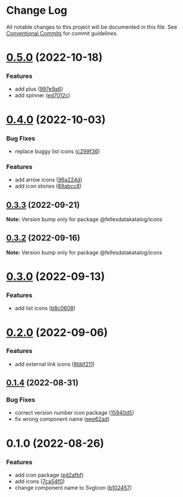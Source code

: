 # Change Log

All notable changes to this project will be documented in this file.
See [Conventional Commits](https://conventionalcommits.org) for commit guidelines.

# [0.5.0](https://github.com/fellesdatakatalog/fdk-kit/compare/@fellesdatakatalog/icons@0.4.0...@fellesdatakatalog/icons@0.5.0) (2022-10-18)


### Features

* add plus ([997e9a6](https://github.com/fellesdatakatalog/fdk-kit/commit/997e9a640d174b30ad18fef28a519a1d73281758))
* add spinner ([ed7012c](https://github.com/fellesdatakatalog/fdk-kit/commit/ed7012cd4b76f7bf1d9f34e457b68dcb87f4f68e))





# [0.4.0](https://github.com/fellesdatakatalog/fdk-kit/compare/@fellesdatakatalog/icons@0.3.3...@fellesdatakatalog/icons@0.4.0) (2022-10-03)


### Bug Fixes

* replace buggy list icons ([c299f36](https://github.com/fellesdatakatalog/fdk-kit/commit/c299f362b6f233a1a08f9625fe8470e56158b0ce))


### Features

* add arrow icons ([96a224d](https://github.com/fellesdatakatalog/fdk-kit/commit/96a224dee25b888a61bda3ff0ca41a7b9d1d275e))
* add icon stories ([89abcc8](https://github.com/fellesdatakatalog/fdk-kit/commit/89abcc84a40420e2e9a21f2fb2e24947e7670c64))





## [0.3.3](https://github.com/fellesdatakatalog/fdk-kit/compare/@fellesdatakatalog/icons@0.3.2...@fellesdatakatalog/icons@0.3.3) (2022-09-21)

**Note:** Version bump only for package @fellesdatakatalog/icons





## [0.3.2](https://github.com/fellesdatakatalog/fdk-kit/compare/@fellesdatakatalog/icons@0.3.0...@fellesdatakatalog/icons@0.3.2) (2022-09-16)

**Note:** Version bump only for package @fellesdatakatalog/icons





# [0.3.0](https://github.com/fellesdatakatalog/fdk-kit/compare/@fellesdatakatalog/icons@0.2.0...@fellesdatakatalog/icons@0.3.0) (2022-09-13)


### Features

* add list icons ([b8c0608](https://github.com/fellesdatakatalog/fdk-kit/commit/b8c0608f4319e275bf7a99ff285893ddea4f03ac))





# [0.2.0](https://github.com/fellesdatakatalog/fdk-kit/compare/@fellesdatakatalog/icons@0.1.4...@fellesdatakatalog/icons@0.2.0) (2022-09-06)


### Features

* add external link icons ([8bbf211](https://github.com/fellesdatakatalog/fdk-kit/commit/8bbf211eb21a78d1c0985ac95f722ed48931c370))





## [0.1.4](https://github.com/fellesdatakatalog/fdk-kit/compare/@fellesdatakatalog/icons@0.1.0...@fellesdatakatalog/icons@0.1.4) (2022-08-31)


### Bug Fixes

* correct version number icon package ([15940d5](https://github.com/fellesdatakatalog/fdk-kit/commit/15940d58aaebff6d49d313edd8c9238a62d846e3))
* fix wrong component name ([eee62ad](https://github.com/fellesdatakatalog/fdk-kit/commit/eee62ad17425ef5e28cf1891d8c5f9e2a22bbe74))





# 0.1.0 (2022-08-26)


### Features

* add icon package ([ed2afbf](https://github.com/fellesdatakatalog/fdk-kit/commit/ed2afbf1686b17f06279186ff239448fba0bb564))
* add icons ([7ca54f0](https://github.com/fellesdatakatalog/fdk-kit/commit/7ca54f03def1668f791979fe3692a24103bb97e2))
* change component name to SvgIcon ([b102457](https://github.com/fellesdatakatalog/fdk-kit/commit/b1024575a684d823fca341f07cb4718adf861c70))
